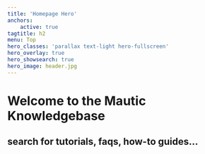 ```yaml
---
title: 'Homepage Hero'
anchors:
    active: true
tagtitle: h2
menu: Top
hero_classes: 'parallax text-light hero-fullscreen'
hero_overlay: true
hero_showsearch: true
hero_image: header.jpg
---
```


# Welcome to the Mautic Knowledgebase
## search for tutorials, faqs, how-to guides...





